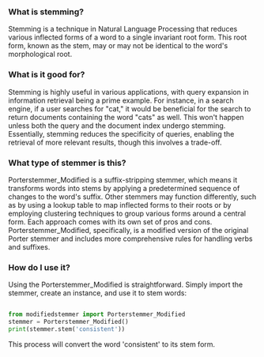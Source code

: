 ### What is stemming?

Stemming is a technique in Natural Language Processing that reduces various inflected forms of a word to a single invariant root form. This root form, known as the stem, may or may not be identical to the word's morphological root.

### What is it good for?

Stemming is highly useful in various applications, with query expansion in information retrieval being a prime example. For instance, in a search engine, if a user searches for "cat," it would be beneficial for the search to return documents containing the word "cats" as well. This won't happen unless both the query and the document index undergo stemming. Essentially, stemming reduces the specificity of queries, enabling the retrieval of more relevant results, though this involves a trade-off.

### What type of stemmer is this?

Porterstemmer_Modified is a suffix-stripping stemmer, which means it transforms words into stems by applying a predetermined sequence of changes to the word's suffix. Other stemmers may function differently, such as by using a lookup table to map inflected forms to their roots or by employing clustering techniques to group various forms around a central form. Each approach comes with its own set of pros and cons. Porterstemmer_Modified, specifically, is a modified version of the original Porter stemmer and includes more comprehensive rules for handling verbs and suffixes.

### How do I use it?

Using the Porterstemmer_Modified is straightforward. Simply import the stemmer, create an instance, and use it to stem words:

```python

from modifiedstemmer import Porterstemmer_Modified
stemmer = Porterstemmer_Modified()
print(stemmer.stem('consistent'))

```

This process will convert the word 'consistent' to its stem form.